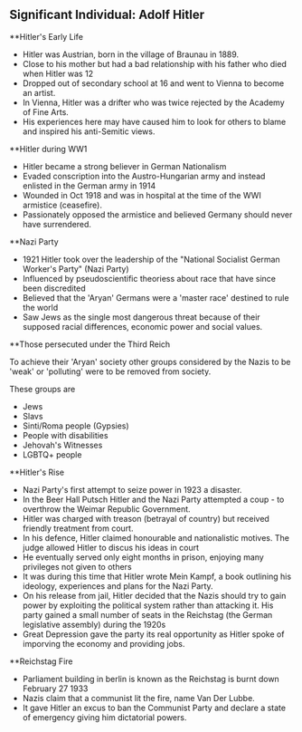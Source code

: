 ## Significant Individual: Adolf Hitler

**Hitler's Early Life

- Hitler was Austrian, born in the village of Braunau in 1889.
- Close to his mother but had a bad relationship with his father who died when Hitler was 12
- Dropped out of secondary school at 16 and went to Vienna to become an artist.
- In Vienna, Hitler was a drifter who was twice rejected by the Academy of Fine Arts.
- His experiences here may have caused him to look for others to blame and inspired his anti-Semitic views.

**Hitler during WW1

- Hitler became a strong believer in German Nationalism
- Evaded conscription into the Austro-Hungarian army and instead enlisted in the German army in 1914
- Wounded in Oct 1918 and was in hospital at the time of the WWI armistice (ceasefire).
- Passionately opposed the armistice and believed Germany should never have surrendered.

**Nazi Party

- 1921 Hitler took over the leadership of the "National Socialist German Worker's Party" (Nazi Party)
- Influenced by pseudoscientific theoriess about race that have since been discredited
- Believed that the 'Aryan' Germans were a 'master race' destined to rule the world
- Saw Jews as the single most dangerous threat because of their supposed racial differences, economic power and social values.

**Those persecuted under the Third Reich

To achieve their 'Aryan' society other groups considered by the Nazis to be 'weak' or 'polluting' were to be removed from society.

These groups are
- Jews
- Slavs
- Sinti/Roma people (Gypsies)
- People with disabilities
- Jehovah's Witnesses
- LGBTQ+ people

**Hitler's Rise

- Nazi Party's first attempt to seize power in 1923 a disaster.
- In the Beer Hall Putsch Hitler and the Nazi Party attempted a coup - to overthrow the Weimar Republic Government.
- Hitler was charged with treason (betrayal of country) but received friendly treatment from court.
- In his defence, Hitler claimed honourable and nationalistic motives. The judge allowed Hitler to discus his ideas in court
- He eventually served only eight months in prison, enjoying many privileges not given to others
- It was during this time that Hitler wrote Mein Kampf, a book outlining his ideology, experiences and plans for the Nazi Party.
- On his release from jail, Hitler decided that the Nazis should try to gain power by exploiting the political system rather than attacking it. His party gained a small number of seats in the Reichstag (the German legislative assembly) during the 1920s
- Great Depression gave the party its real opportunity as Hitler spoke of imporving the economy and providing jobs.

**Reichstag Fire

- Parliament building in berlin is known as the Reichstag is burnt down February 27 1933
- Nazis claim that a communist lit the fire, name Van Der Lubbe.
- It gave Hitler an excus to ban the Communist Party and declare a state of emergency giving him dictatorial powers.
